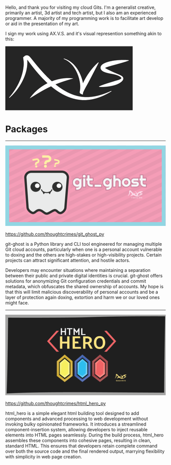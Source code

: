 Hello, and thank you for visiting my cloud Gits. I'm a generalist creative, primarily an artist, 3d artist and tech artist, but I also am an experienced programmer. A majority of my programming work is to facilitate art develop or aid in the presentation of my art.

I sign my work using AX.V.S. and it's visual represention something akin to this:

![axvs!](imgs/axvs_slate_white_00_400x200.png)


# Packages

---

![git_ghost!](imgs/git_ghost_socialpreview_00_1280x640.png)

https://github.com/thoughtcrimes/git_ghost_py

git-ghost is a Python library and CLI tool engineered for managing multiple Git cloud accounts, particularly when one is a personal account vulnerable to doxing and the others are high-stakes or high-visibility projects. Certain projects can attract significant attention, and hostile actors. 

Developers may encounter situations where maintaining a separation between their public and private digital identities is crucial. git-ghost offers solutions for anonymizing Git configuration credentials and commit metadata, which obfuscates the shared ownership of accounts. My hope is that this will limit malicious discoverability of personal accounts and be a layer of protection again doxing, extortion and harm we or our loved ones might face.

---


![html_hero!](imgs/html_hero_socialpreview_00_1280x640.png)

https://github.com/thoughtcrimes/html_hero_py

html_hero is a simple elegant html building tool designed to add components and advanced processing to web development without invoking bulky opinionated frameworks. It introduces a streamlined component-insertion system, allowing developers to inject reusable elements into HTML pages seamlessly. During the build process, html_hero assembles these components into cohesive pages, resulting in clean, standard HTML. This ensures that developers retain complete command over both the source code and the final rendered output, marrying flexibility with simplicity in web page creation.
